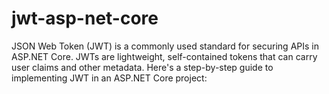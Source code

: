 # jwt-asp-net-core
JSON Web Token (JWT) is a commonly used standard for securing APIs in ASP.NET Core. JWTs are lightweight, self-contained tokens that can carry user claims and other metadata. Here's a step-by-step guide to implementing JWT in an ASP.NET Core project:
